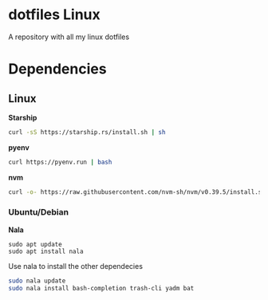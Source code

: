 # dotfiles Linux
A repository with all my linux dotfiles

# Dependencies

## Linux

**Starship**

```bash
curl -sS https://starship.rs/install.sh | sh
```

**pyenv**
```bash
curl https://pyenv.run | bash
```

**nvm**
```bash
curl -o- https://raw.githubusercontent.com/nvm-sh/nvm/v0.39.5/install.sh | bash
```

### Ubuntu/Debian

**Nala**
```
sudo apt update
sudo apt install nala
```

Use nala to install the other dependecies

```bash
sudo nala update
sudo nala install bash-completion trash-cli yadm bat
```
